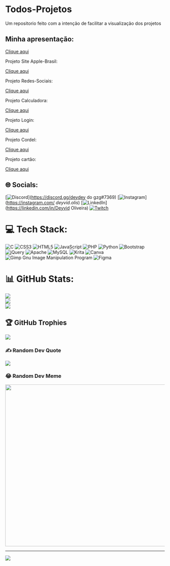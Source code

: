 # Todos-Projetos
 Um repositorio feito com a intenção de facilitar a visualização dos projetos

<h2>Minha apresentação:</h2>

<a href="https://deyvid4900.github.io/Apresentacao/" target="_blank"> Clique aqui </a>

Projeto Site Apple-Brasil:

<a href="https://deyvid4900.github.io/Projeto-Iphone/" target="_blank"> Clique aqui </a>

Projeto Redes-Sociais:

<a href="https://deyvid4900.github.io/Projeto-Social/"  target="_blank"> Clique aqui </a>

Projeto Calculadora:

<a href="https://deyvid4900.github.io/Projeto-Calculadora/"  target="_blank"> Clique aqui </a>

Projeto Login:

<a href="https://deyvid4900.github.io/Projeto-Login/" target="_blank" > Clique aqui </a>

Projeto Cordel:

<a href="https://deyvid4900.github.io/Projeto-Cordel/"  target="_blank"> Clique aqui </a>

Projeto cartão:

<a href="https://deyvid4900.github.io/Projeto-Cartao/"  target="_blank"> Clique aqui </a>



## 🌐 Socials:
[![Discord](https://img.shields.io/badge/Discord-%237289DA.svg?logo=discord&logoColor=white)](https://discord.gg/deydey do gzg#7369) [![Instagram](https://img.shields.io/badge/Instagram-%23E4405F.svg?logo=Instagram&logoColor=white)](https://instagram.com/ _deyvid.olis_) [![LinkedIn](https://img.shields.io/badge/LinkedIn-%230077B5.svg?logo=linkedin&logoColor=white)](https://linkedin.com/in/Deyvid Oliveira) [![Twitch](https://img.shields.io/badge/Twitch-%239146FF.svg?logo=Twitch&logoColor=white)](https://twitch.tv/deyvid4900) 

# 💻 Tech Stack:
![C](https://img.shields.io/badge/c-%2300599C.svg?style=for-the-badge&logo=c&logoColor=white) ![CSS3](https://img.shields.io/badge/css3-%231572B6.svg?style=for-the-badge&logo=css3&logoColor=white) ![HTML5](https://img.shields.io/badge/html5-%23E34F26.svg?style=for-the-badge&logo=html5&logoColor=white) ![JavaScript](https://img.shields.io/badge/javascript-%23323330.svg?style=for-the-badge&logo=javascript&logoColor=%23F7DF1E) ![PHP](https://img.shields.io/badge/php-%23777BB4.svg?style=for-the-badge&logo=php&logoColor=white) ![Python](https://img.shields.io/badge/python-3670A0?style=for-the-badge&logo=python&logoColor=ffdd54) ![Bootstrap](https://img.shields.io/badge/bootstrap-%23563D7C.svg?style=for-the-badge&logo=bootstrap&logoColor=white) ![jQuery](https://img.shields.io/badge/jquery-%230769AD.svg?style=for-the-badge&logo=jquery&logoColor=white) ![Apache](https://img.shields.io/badge/apache-%23D42029.svg?style=for-the-badge&logo=apache&logoColor=white) ![MySQL](https://img.shields.io/badge/mysql-%2300f.svg?style=for-the-badge&logo=mysql&logoColor=white) ![Krita](https://img.shields.io/badge/Krita-203759?style=for-the-badge&logo=krita&logoColor=EEF37B) ![Canva](https://img.shields.io/badge/Canva-%2300C4CC.svg?style=for-the-badge&logo=Canva&logoColor=white) ![Gimp Gnu Image Manipulation Program](https://img.shields.io/badge/Gimp-657D8B?style=for-the-badge&logo=gimp&logoColor=FFFFFF) 	![Figma](https://img.shields.io/badge/figma-%23F24E1E.svg?style=for-the-badge&logo=figma&logoColor=white)
# 📊 GitHub Stats:
![](https://github-readme-stats.vercel.app/api?username=Deyvid4900&theme=dark&hide_border=true&include_all_commits=true&count_private=false)<br/>
![](https://github-readme-streak-stats.herokuapp.com/?user=Deyvid4900&theme=dark&hide_border=true)<br/>
![](https://github-readme-stats.vercel.app/api/top-langs/?username=Deyvid4900&theme=dark&hide_border=true&include_all_commits=true&count_private=false&layout=compact)

## 🏆 GitHub Trophies
![](https://github-profile-trophy.vercel.app/?username=Deyvid4900&theme=radical&no-frame=true&no-bg=true&margin-w=4)

### ✍️ Random Dev Quote
![](https://quotes-github-readme.vercel.app/api?type=horizontal&theme=radical)

### 😂 Random Dev Meme
<img src="https://random-memer.herokuapp.com/" width="512px"/>

---
[![](https://visitcount.itsvg.in/api?id=Deyvid4900&icon=0&color=0)](https://visitcount.itsvg.in)

<!-- Proudly created with GPRM ( https://gprm.itsvg.in ) -->
